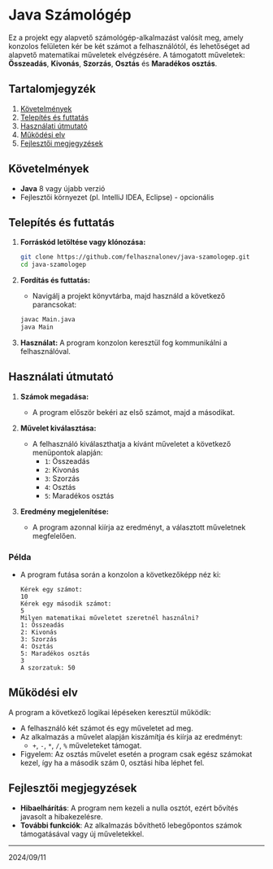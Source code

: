 # Java Számológép

Ez a projekt egy alapvető számológép-alkalmazást valósít meg, amely konzolos felületen kér be két számot a felhasználótól, és lehetőséget ad alapvető matematikai műveletek elvégzésére. A támogatott műveletek: **Összeadás**, **Kivonás**, **Szorzás**, **Osztás** és **Maradékos osztás**.

## Tartalomjegyzék
1. [Követelmények](#követelmények)
2. [Telepítés és futtatás](#telepítés-és-futtatás)
3. [Használati útmutató](#használati-útmutató)
4. [Működési elv](#működési-elv)
5. [Fejlesztői megjegyzések](#fejlesztői-megjegyzések)

## Követelmények

- **Java** 8 vagy újabb verzió
- Fejlesztői környezet (pl. IntelliJ IDEA, Eclipse) - opcionális

## Telepítés és futtatás

1. **Forráskód letöltése vagy klónozása:**
   ```bash
   git clone https://github.com/felhasznalonev/java-szamologep.git
   cd java-szamologep
   ```

2. **Fordítás és futtatás:**
    - Navigálj a projekt könyvtárba, majd használd a következő parancsokat:
   ```bash
   javac Main.java
   java Main
   ```

3. **Használat:** A program konzolon keresztül fog kommunikálni a felhasználóval.

## Használati útmutató

1. **Számok megadása:**
    - A program először bekéri az első számot, majd a másodikat.

2. **Művelet kiválasztása:**
    - A felhasználó kiválaszthatja a kívánt műveletet a következő menüpontok alapján:
        - `1`: Összeadás
        - `2`: Kivonás
        - `3`: Szorzás
        - `4`: Osztás
        - `5`: Maradékos osztás

3. **Eredmény megjelenítése:**
    - A program azonnal kiírja az eredményt, a választott műveletnek megfelelően.

### Példa

- A program futása során a konzolon a következőképp néz ki:

   ```
   Kérek egy számot: 
   10
   Kérek egy második számot: 
   5
   Milyen matematikai műveletet szeretnél használni?
   1: Összeadás
   2: Kivonás
   3: Szorzás
   4: Osztás
   5: Maradékos osztás
   3
   A szorzatuk: 50
   ```

## Működési elv

A program a következő logikai lépéseken keresztül működik:

- A felhasználó két számot és egy műveletet ad meg.
- Az alkalmazás a művelet alapján kiszámítja és kiírja az eredményt:
    - `+`, `-`, `*`, `/`, `%` műveleteket támogat.
- Figyelem: Az osztás művelet esetén a program csak egész számokat kezel, így ha a második szám 0, osztási hiba léphet fel.

## Fejlesztői megjegyzések

- **Hibaelhárítás**: A program nem kezeli a nulla osztót, ezért bővítés javasolt a hibakezelésre.
- **További funkciók**: Az alkalmazás bővíthető lebegőpontos számok támogatásával vagy új műveletekkel.

--- 
2024/09/11
